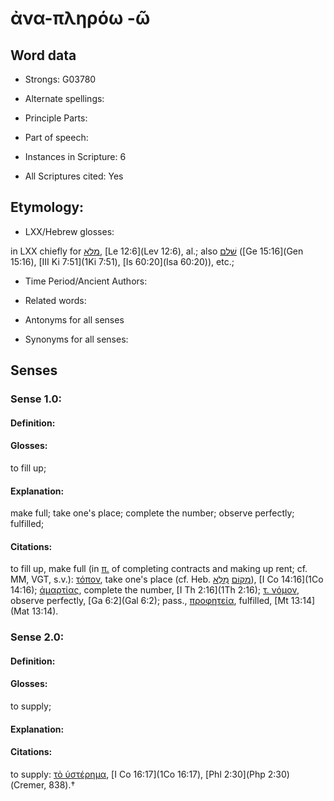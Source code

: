 # ἀνα-πληρόω -ῶ

<!-- Status: S2=NeedsEdits -->
<!-- Lexica used for edits:   -->

## Word data

* Strongs: G03780

* Alternate spellings:



* Principle Parts: 


* Part of speech: 


* Instances in Scripture: 6

* All Scriptures cited: Yes

## Etymology: 


* LXX/Hebrew glosses: 

in LXX chiefly for [מלא](//en-uhl/H4390), [Le 12:6](Lev 12:6), al.; also [שׁלם](//en-uhl/H7999) ([Ge 15:16](Gen 15:16), [III Ki 7:51](1Ki 7:51), [Is 60:20](Isa 60:20)), etc.;

* Time Period/Ancient Authors: 


* Related words: 

* Antonyms for all senses

* Synonyms for all senses: 


## Senses 


### Sense  1.0: 

#### Definition: 

#### Glosses: 

to fill up; 

#### Explanation: 

make full; 
take one's place; 
complete the number; 
observe perfectly; 
fulfilled; 

#### Citations: 

to fill up, make full (in [π.]() of completing contracts and making up rent; cf. MM, VGT, s.v.): [τόπον](), take one's place (cf. Heb. [מָקוֹם](//en-uhl/H4725) [מִלֵּא](//en-uhl/H7999)), [I Co 14:16](1Co 14:16); [άμαρτίας](), complete the number, [I Th 2:16](1Th 2:16); [τ. νόμον](), observe perfectly, [Ga 6:2](Gal 6:2); pass., [προφητεία](), fulfilled, [Mt 13:14](Mat 13:14).

### Sense  2.0: 

#### Definition: 

#### Glosses: 

to supply; 

#### Explanation: 


#### Citations: 

to supply: [τὸ ὑστέρημα](), [I Co 16:17](1Co 16:17), [Phl 2:30](Php 2:30) (Cremer, 838).†
